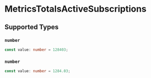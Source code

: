# MetricsTotalsActiveSubscriptions


## Supported Types

### `number`

```typescript
const value: number = 128403;
```

### `number`

```typescript
const value: number = 1284.03;
```

